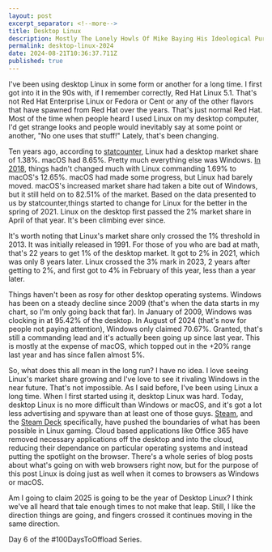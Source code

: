 ```yaml
---
layout: post
excerpt_separator: <!--more-->
title: Desktop Linux 
description: Mostly The Lonely Howls Of Mike Baying His Ideological Purity At The Moon
permalink: desktop-linux-2024 
date: 2024-08-21T10:36:37.711Z
published: true
---
```


I've been using desktop Linux in some form or another for a long time. I first got into it in the 90s with, if I remember correctly, Red Hat Linux 5.1. That's not Red Hat Enterprise Linux or Fedora or Cent or any of the other flavors that have spawned from Red Hat over the years. That's just normal Red Hat. Most of the time when people heard I used Linux on my desktop computer, I'd get strange looks and people would inevitably say at some point or another, "No one uses that stuff!" Lately, that's been changing.

<!--more-->

Ten years ago, according to [statcounter](https://gs.statcounter.com/os-market-share/desktop/worldwide/2014), Linux had a desktop market share of 1.38%. macOS had 8.65%. Pretty much everything else was Windows. [In 2018](https://gs.statcounter.com/os-market-share/desktop/worldwide/2018), things hadn't changed much with Linux commanding 1.69% to macOS's 12.65%. macOS had made some progress, but Linux had barely moved. macOS's increased market share had taken a bite out of Windows, but it still held on to 82.51% of the market. Based on the data presented to us by statcounter,things started to change for Linux for the better in the spring of 2021. Linux on the desktop first passed the 2% market share in April of that year. It's been climbing ever since. 

It's worth noting that Linux's market share only crossed the 1% threshold in 2013. It was initially released in 1991. For those of you who are bad at math, that's 22 years to get 1% of the desktop market. It got to 2% in 2021, which was only 8 years later. Linux crossed the 3% mark in 2023, 2 years after getting to 2%, and first got to 4% in February of this year, less than a year later.

Things haven't been as rosy for other desktop operating systems. Windows has been on a steady decline since 2009 (that's when the data starts in my chart, so I'm only going back that far). In January of 2009, Windows was clocking in at 95.42% of the desktop. In August of 2024 (that's now for people not paying attention), Windows only claimed 70.67%. Granted, that's still a commanding lead and it's actually been going up since last year. This is mostly at the expense of macOS, which topped out in the +20% range last year and has since fallen almost 5%.

So, what does this all mean in the long run? I have no idea. I love seeing Linux's market share growing and I've love to see it rivaling Windows in the near future. That's not impossible. As I said before, I've been using Linux a long time. When I first started using it, desktop Linux was hard. Today, desktop Linux is no more difficult than Windows or macOS, and it's got a lot less advertising and spyware than at least one of those guys. [Steam](https://store.steampowered.com), and the [Steam Deck](https://store.steampowered.com/steamdeck) specifically, have pushed the boundaries of what has been possible in Linux gaming. Cloud based applications like Office 365 have removed necessary applications off the desktop and into the cloud, reducing their dependance on particular operating systems and instead putting the spotlight on the browser. There's a whole series of blog posts about what's going on with web browsers right now, but for the purpose of this post Linux is doing just as well when it comes to browsers as Windows or macOS. 

Am I going to claim 2025 is going to be the year of Desktop Linux? I think we've all heard that tale enough times to not make that leap. Still, I like the direction things are going, and fingers crossed it continues moving in the same direction.

Day 6 of the #100DaysToOffload Series.

